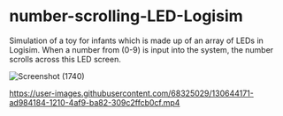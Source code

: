 # number-scrolling-LED-Logisim
Simulation of a toy for infants which is made up of an array of LEDs in Logisim. When a number from (0-9) is input into the system, the number scrolls across this LED screen.

![Screenshot (1740)](https://user-images.githubusercontent.com/68325029/130643682-f64e686e-c545-4c50-8500-97a68126ecfc.png)



https://user-images.githubusercontent.com/68325029/130644171-ad984184-1210-4af9-ba82-309c2ffcb0cf.mp4

